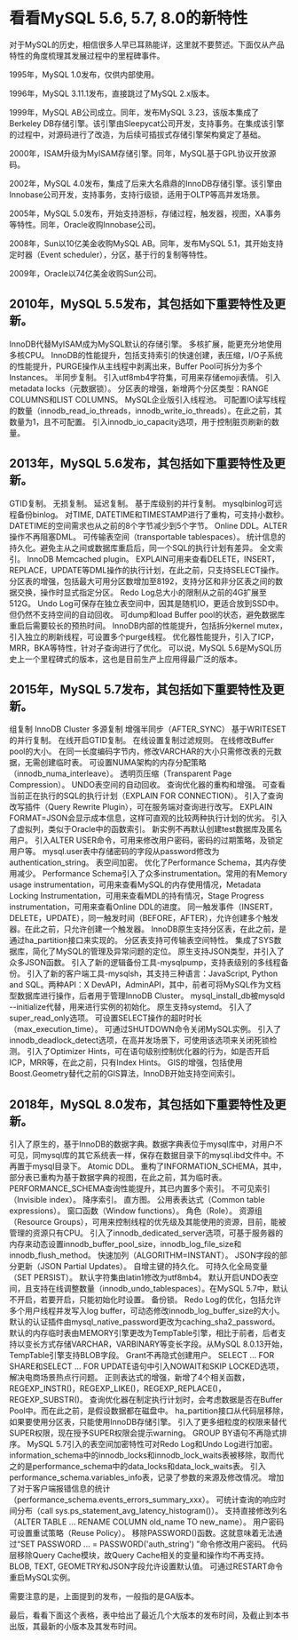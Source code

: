 # 看看MySQL 5.6, 5.7, 8.0的新特性

对于MySQL的历史，相信很多人早已耳熟能详，这里就不要赘述。下面仅从产品特性的角度梳理其发展过程中的里程碑事件。

1995年，MySQL 1.0发布，仅供内部使用。

1996年，MySQL 3.11.1发布，直接跳过了MySQL 2.x版本。

1999年，MySQL AB公司成立。同年，发布MySQL 3.23，该版本集成了Berkeley DB存储引擎。该引擎由Sleepycat公司开发，支持事务。在集成该引擎的过程中，对源码进行了改造，为后续可插拔式存储引擎架构奠定了基础。

2000年，ISAM升级为MyISAM存储引擎。同年，MySQL基于GPL协议开放源码。

2002年，MySQL 4.0发布，集成了后来大名鼎鼎的InnoDB存储引擎。该引擎由Innobase公司开发，支持事务，支持行级锁，适用于OLTP等高并发场景。

2005年，MySQL 5.0发布，开始支持游标，存储过程，触发器，视图，XA事务等特性。同年，Oracle收购Innobase公司。

2008年，Sun以10亿美金收购MySQL AB。同年，发布MySQL 5.1，其开始支持定时器（Event scheduler），分区，基于行的复制等特性。

2009年，Oracle以74亿美金收购Sun公司。

## 2010年，MySQL 5.5发布，其包括如下重要特性及更新。

InnoDB代替MyISAM成为MySQL默认的存储引擎。
多核扩展，能更充分地使用多核CPU。
InnoDB的性能提升，包括支持索引的快速创建，表压缩，I/O子系统的性能提升，PURGE操作从主线程中剥离出来，Buffer Pool可拆分为多个Instances。
半同步复制。
引入utf8mb4字符集，可用来存储emoji表情。
引入metadata locks（元数据锁）。
分区表的增强，新增两个分区类型：RANGE COLUMNS和LIST COLUMNS。
MySQL企业版引入线程池。
可配置IO读写线程的数量（innodb_read_io_threads，innodb_write_io_threads）。在此之前，其数量为1，且不可配置。
引入innodb_io_capacity选项，用于控制脏页刷新的数量。

## 2013年，MySQL 5.6发布，其包括如下重要特性及更新。

GTID复制。
无损复制。
延迟复制。
基于库级别的并行复制。
mysqlbinlog可远程备份binlog。
对TIME, DATETIME和TIMESTAMP进行了重构，可支持小数秒。DATETIME的空间需求也从之前的8个字节减少到5个字节。
Online DDL。ALTER操作不再阻塞DML。
可传输表空间（transportable tablespaces）。
统计信息的持久化。避免主从之间或数据库重启后，同一个SQL的执行计划有差异。
全文索引。
InnoDB Memcached plugin。
EXPLAIN可用来查看DELETE，INSERT，REPLACE，UPDATE等DML操作的执行计划，在此之前，只支持SELECT操作。
分区表的增强，包括最大可用分区数增加至8192，支持分区和非分区表之间的数据交换，操作时显式指定分区。
Redo Log总大小的限制从之前的4G扩展至512G。
Undo Log可保存在独立表空间中，因其是随机IO，更适合放到SSD中。但仍然不支持空间的自动回收。
可dump和load Buffer pool的状态，避免数据库重启后需要较长的预热时间。
InnoDB内部的性能提升，包括拆分kernel mutex，引入独立的刷新线程，可设置多个purge线程。
优化器性能提升，引入了ICP，MRR，BKA等特性，针对子查询进行了优化。
可以说，MySQL 5.6是MySQL历史上一个里程碑式的版本，这也是目前生产上应用得最广泛的版本。


## 2015年，MySQL 5.7发布，其包括如下重要特性及更新。

组复制
InnoDB Cluster
多源复制
增强半同步（AFTER_SYNC）
基于WRITESET的并行复制。
在线开启GTID复制。
在线设置复制过滤规则。
在线修改Buffer pool的大小。
在同一长度编码字节内，修改VARCHAR的大小只需修改表的元数据，无需创建临时表。
可设置NUMA架构的内存分配策略（innodb_numa_interleave）。
透明页压缩（Transparent Page Compression）。
UNDO表空间的自动回收。
查询优化器的重构和增强。
可查看当前正在执行的SQL的执行计划（EXPLAIN FOR CONNECTION）。
引入了查询改写插件（Query Rewrite Plugin），可在服务端对查询进行改写。
EXPLAIN FORMAT=JSON会显示成本信息，这样可直观的比较两种执行计划的优劣。
引入了虚拟列，类似于Oracle中的函数索引。
新实例不再默认创建test数据库及匿名用户。
引入ALTER USER命令，可用来修改用户密码，密码的过期策略，及锁定用户等。
mysql.user表中存储密码的字段从password修改为authentication_string。
表空间加密。
优化了Performance Schema，其内存使用减少。
Performance Schema引入了众多instrumentation。常用的有Memory usage instrumentation，可用来查看MySQL的内存使用情况，Metadata Locking Instrumentation，可用来查看MDL的持有情况，Stage Progress instrumentation，可用来查看Online DDL的进度。
同一触发事件（INSERT，DELETE，UPDATE），同一触发时间（BEFORE，AFTER），允许创建多个触发器。在此之前，只允许创建一个触发器。
InnoDB原生支持分区表，在此之前，是通过ha_partition接口来实现的。
分区表支持可传输表空间特性。
集成了SYS数据库，简化了MySQL的管理及异常问题的定位。
原生支持JSON类型，并引入了众多JSON函数。
引入了新的逻辑备份工具-mysqlpump，支持表级别的多线程备份。
引入了新的客户端工具-mysqlsh，其支持三种语言：JavaScript, Python and SQL。两种API：X DevAPI，AdminAPI，其中，前者可将MySQL作为文档型数据库进行操作，后者用于管理InnoDB Cluster。
mysql_install_db被mysqld --initialize代替，用来进行实例的初始化。
原生支持systemd。
引入了super_read_only选项。
可设置SELECT操作的超时时长（max_execution_time）。
可通过SHUTDOWN命令关闭MySQL实例。
引入了innodb_deadlock_detect选项，在高并发场景下，可使用该选项来关闭死锁检测。
引入了Optimizer Hints，可在语句级别控制优化器的行为，如是否开启ICP，MRR等，在此之前，只有Index Hints。
GIS的增强，包括使用Boost.Geometry替代之前的GIS算法，InnoDB开始支持空间索引。
 

## 2018年，MySQL 8.0发布，其包括如下重要特性及更新。

引入了原生的，基于InnoDB的数据字典。数据字典表位于mysql库中，对用户不可见，同mysql库的其它系统表一样，保存在数据目录下的mysql.ibd文件中。不再置于mysql目录下。
Atomic DDL。
重构了INFORMATION_SCHEMA，其中，部分表已重构为基于数据字典的视图，在此之前，其为临时表。
PERFORMANCE_SCHEMA查询性能提升，其已内置多个索引。
不可见索引（Invisible index）。
降序索引。
直方图。
公用表表达式（Common table expressions）。
窗口函数（Window functions）。
角色（Role）。
资源组（Resource Groups），可用来控制线程的优先级及其能使用的资源，目前，能被管理的资源只有CPU。
引入了innodb_dedicated_server选项，可基于服务器的内存来动态设置innodb_buffer_pool_size，innodb_log_file_size和innodb_flush_method。
快速加列（ALGORITHM=INSTANT）。
JSON字段的部分更新（JSON Partial Updates）。
自增主键的持久化。
可持久化全局变量（SET PERSIST）。
默认字符集由latin1修改为utf8mb4。
默认开启UNDO表空间，且支持在线调整数量（innodb_undo_tablespaces）。在MySQL 5.7中，默认不开启，若要开启，只能初始化时设置。
备份锁。
Redo Log的优化，包括允许多个用户线程并发写入log buffer，可动态修改innodb_log_buffer_size的大小。
默认的认证插件由mysql_native_password更改为caching_sha2_password。
默认的内存临时表由MEMORY引擎更改为TempTable引擎，相比于前者，后者支持以变长方式存储VARCHAR，VARBINARY等变长字段。从MySQL 8.0.13开始，TempTable引擎支持BLOB字段。
Grant不再隐式创建用户。
SELECT ... FOR SHARE和SELECT ... FOR UPDATE语句中引入NOWAIT和SKIP LOCKED选项，解决电商场景热点行问题。
正则表达式的增强，新增了4个相关函数，REGEXP_INSTR()，REGEXP_LIKE()，REGEXP_REPLACE()，REGEXP_SUBSTR()。
查询优化器在制定执行计划时，会考虑数据是否在Buffer Pool中。而在此之前，是假设数据都在磁盘中。
ha_partition接口从代码层移除，如果要使用分区表，只能使用InnoDB存储引擎。
引入了更多细粒度的权限来替代SUPER权限，现在授予SUPER权限会提示warning。
GROUP BY语句不再隐式排序。
MySQL 5.7引入的表空间加密特性可对Redo Log和Undo Log进行加密。
information_schema中的innodb_locks和innodb_lock_waits表被移除，取而代之的是performance_schema中的data_locks和data_lock_waits表。
引入performance_schema.variables_info表，记录了参数的来源及修改情况。
增加了对于客户端报错信息的统计（performance_schema.events_errors_summary_xxx）。
可统计查询的响应时间分布（call sys.ps_statement_avg_latency_histogram()）。
支持直接修改列名（ALTER TABLE ... RENAME COLUMN old_name TO new_name）。
用户密码可设置重试策略（Reuse Policy）。
移除PASSWORD()函数。这就意味着无法通过“SET PASSWORD ... = PASSWORD('auth_string') ”命令修改用户密码。
代码层移除Query Cache模块，故Query Cache相关的变量和操作均不再支持。
BLOB, TEXT, GEOMETRY和JSON字段允许设置默认值。
可通过RESTART命令重启MySQL实例。
 

需要注意的是，上面提到的发布，一般指的是GA版本。

 

最后，看看下面这个表格，表中给出了最近几个大版本的发布时间，及截止到本书出版，其最新的小版本及其发布时间。
